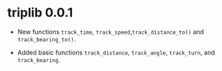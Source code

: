 # triplib 0.0.1

* New functions `track_time`, `track_speed`,`track_distance_to()` and `track_bearing_to()`. 

* Added basic functions `track_distance`, `track_angle`, `track_turn`, and `track_bearing`. 
